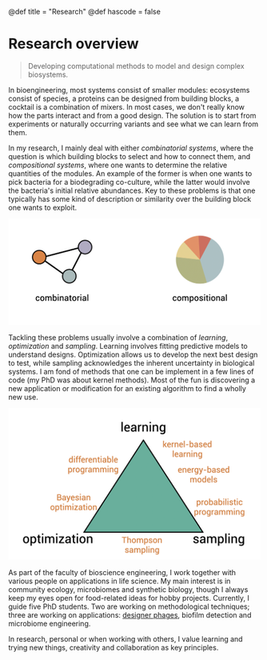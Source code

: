 @def title = "Research"
@def hascode = false


# Research overview

> Developing computational methods to model and design complex biosystems.

In bioengineering, most systems consist of smaller modules: ecosystems consist of species, a proteins can be designed from building blocks, a cocktail is a combination of mixers. In most cases, we don't really know how the parts interact and from a good design. The solution is to start from experiments or naturally occurring variants and see what we can learn from them.

In my research, I mainly deal with either *combinatorial systems*, where the question is which building blocks to select and how to connect them, and *compositional systems*, where one wants to determine the relative quantities of the modules. An example of the former is when one wants to pick bacteria for a biodegrading co-culture, while the latter would involve the bacteria's initial relative abundances. Key to these problems is that one typically has some kind of description or similarity over the building block one wants to exploit.

![](images/comb_comp.png)

Tackling these problems usually involve a combination of *learning*, *optimization* and *sampling*. Learning involves fitting predictive models to understand designs. Optimization allows us to develop the next best design to test, while sampling acknowledges the inherent uncertainty in biological systems. I am fond of methods that one can be implement in a few lines of code (my PhD was about kernel methods). Most of the fun is discovering a new application or modification for an existing algorithm to find a wholly new use.

![](images/methods_triangle.png)

As part of the faculty of bioscience engineering, I work together with various people on applications in life science. My main interest is in community ecology, microbiomes and synthetic biology, though I always keep my eyes open for food-related ideas for hobby projects. Currently, I guide five PhD students. Two are working on methodological techniques; three are working on applications: [designer phages](https://ciliblog.github.io/), biofilm detection and microbiome engineering.

In research, personal or when working with others, I value learning and trying new things, creativity and collaboration as key principles.